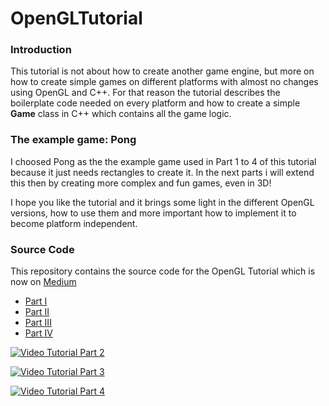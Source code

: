 # OpenGLTutorial

### Introduction
This tutorial is not about how to create another game engine, but more on how to create simple games on different
platforms with almost no changes using OpenGL and C++.
For that reason the tutorial describes the boilerplate code needed on every platform and how to create a simple
**Game** class in C++ which contains all the game logic.


### The example game: Pong
I choosed Pong as the the  example game used in Part 1 to 4 of this tutorial because it just needs rectangles
to create it. In the next parts i will extend this then by creating more complex and fun games, even in 3D!

I hope you like the tutorial and it brings some light in the different OpenGL versions, how to use them and more important
how to implement it to become platform independent.


### Source Code
This repository contains the source code for the OpenGL Tutorial which is now on [Medium](https://rogerboesch.medium.com/part-1-opengl-is-apple-killing-it-3508fda24a58)

- [Part I](https://rogerboesch.medium.com/part-1-opengl-is-apple-killing-it-3508fda24a58)
- [Part II](https://rogerboesch.medium.com/the-opengl-tutorial-part-ii-28e89600565e)
- [Part III](https://rogerboesch.medium.com/the-opengl-tutorial-part-iii-47adb24ec32e)
- [Part IV](https://rogerboesch.medium.com/the-opengl-tutorial-part-iv-b2e044a21eea)

[![Video Tutorial Part 2](https://img.youtube.com/vi/ijuXTnqpZrA/0.jpg)](https://www.youtube.com/watch?v=ijuXTnqpZrA)

[![Video Tutorial Part 3](https://img.youtube.com/vi/b7bBmABdUE8/0.jpg)](https://www.youtube.com/watch?v=b7bBmABdUE8)

[![Video Tutorial Part 4](https://img.youtube.com/vi/0Mj-r7JjpeE/0.jpg)](https://www.youtube.com/watch?v=0Mj-r7JjpeE)

